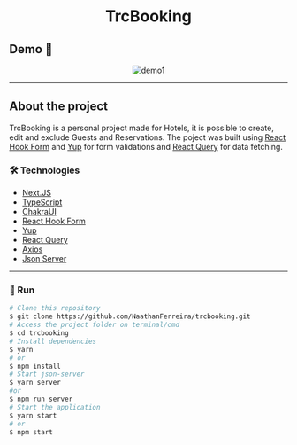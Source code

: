 <h1 style="text-align: center; font-weight: bold;">TrcBooking</h1>

## Demo 📸

<div align="center" >
  <img src="./github/demo1.png" alt="demo1">
</div>

---
## About the project

TrcBooking is a personal project made for Hotels, it is possible to create, edit and exclude Guests and Reservations.
The poject was built using [React Hook Form](https://react-hook-form.com/get-started) and [Yup](https://github.com/jquense/yup) for form validations and [React Query](https://tanstack.com/query/v3/) for data fetching.

### 🛠 Technologies

- [Next.JS](https://nextjs.org/)
- [TypeScript](https://www.typescriptlang.org/)
- [ChakraUI](https://chakra-ui.com/)
- [React Hook Form](https://react-hook-form.com/get-started)
- [Yup](https://github.com/jquense/yup)
- [React Query](https://tanstack.com/query/v3/)
- [Axios](https://axios-http.com/ptbr/docs/intro)
- [Json Server](https://www.npmjs.com/package/json-server)
---

### 🎲 Run

```bash
# Clone this repository
$ git clone https://github.com/NaathanFerreira/trcbooking.git
# Access the project folder on terminal/cmd
$ cd trcbooking
# Install dependencies
$ yarn
# or
$ npm install
# Start json-server
$ yarn server
#or
$ npm run server
# Start the application
$ yarn start
# or
$ npm start
```
